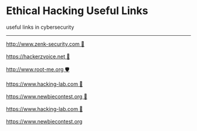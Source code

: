 # Ethical Hacking Useful Links
useful links in cybersecurity
<hr>
<a href="http://www.zenk-security.com">http://www.zenk-security.com 🔐</a>
</br></br>
<a href="https://hackerzvoice.net/">https://hackerzvoice.net 🚀</a>
</br></br>
<a href="http://www.root-me.org/">http://www.root-me.org 🛡️</a>
</br></br>
<a href="https://www.hacking-lab.com">https://www.hacking-lab.com 🔑</a>
</br></br>
<a href="https://www.newbiecontest.org/">https://www.newbiecontest.org 🦺</a>
</br></br>
<a href="https://www.hacking-lab.com">https://www.hacking-lab.com 🚀</a>
</br></br>
<a href="https://www.newbiecontest.org/">https://www.newbiecontest.org</a>
